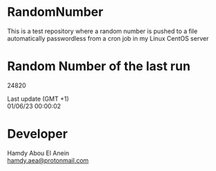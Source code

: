 # RandomNumber    
This is a test repository where a random number is pushed to a file automatically passwordless from a cron job in my Linux CentOS server    
# Random Number of the last run   
24820
      
Last update (GMT +1)    
01/06/23 00:00:02
# Developer    
Hamdy Abou El Anein   
hamdy.aea@protonmail.com
